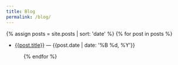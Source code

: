```yaml
---
title: Blog
permalink: /blog/
---
```


{% assign posts = site.posts | sort: 'date' %}
{% for post in posts %}
  <ul>
    <li><a href="{{post.url}}">{{post.title}}</a> — {{post.date | date: '%B %d, %Y'}}</li>
  <ul>
{% endfor %}
